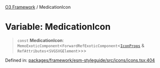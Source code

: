 [O3 Framework](../API.md) / MedicationIcon

# Variable: MedicationIcon

> `const` **MedicationIcon**: `MemoExoticComponent`\<`ForwardRefExoticComponent`\<[`IconProps`](../type-aliases/IconProps.md) & `RefAttributes`\<`SVGSVGElement`\>\>\>

Defined in: [packages/framework/esm-styleguide/src/icons/icons.tsx:404](https://github.com/its-kios09/openmrs-esm-core/blob/main/packages/framework/esm-styleguide/src/icons/icons.tsx#L404)
